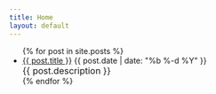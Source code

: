 ```yaml
---
title: Home
layout: default
---
```


<ul class="ul-homepage">
{% for post in site.posts %}
    <li class="li-homepage"><a href="{{ post.url }}">{{ post.title }}</a>
    <span class="postDate">{{ post.date | date: "%b %-d %Y" }}</span><br>
    <span style="font-size:16px;">{{ post.description }}</span>
    </li>
{% endfor %}
</ul>
